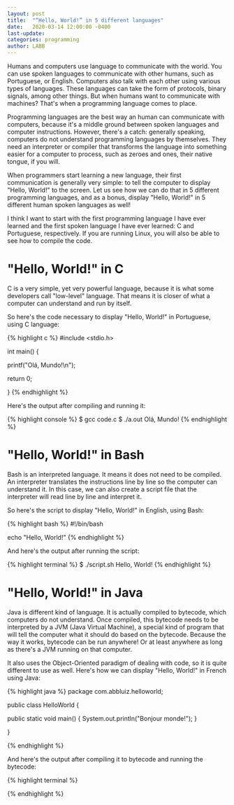 ```yaml
---
layout: post
title:  "“Hello, World!” in 5 different languages"
date:   2020-03-14 12:00:00 -0400
last-update:
categories: programming
author: LABB
---
```


Humans and computers use language to communicate with the world. You can use spoken languages to communicate with other humans, such as Portuguese, or English. Computers also talk with each other using various types of languages. These languages can take the form of protocols, binary signals, among other things. But when humans want to communicate with machines? That's when a programming language comes to place.

Programming languages are the best way an human can communicate with computers, because it's a middle ground between spoken languages and computer instructions. However, there's a catch: generally speaking, computers do not understand programming languages by themselves. They need an interpreter or compiler that transforms the language into something easier for a computer to process, such as zeroes and ones, their native tongue, if you will.

When programmers start learning a new language, their first communication is generally very simple: to tell the computer to display "Hello, World!" to the screen. Let us see how we can do that in 5 different programming languages, and as a bonus, display "Hello, World!" in 5 different human spoken languages as well!

I think I want to start with the first programming language I have ever learned and the first spoken language I have ever learned: C and Portuguese, respectively. If you are running Linux, you will also be able to see how to compile the code.

"Hello, World!" in C
===

C is a very simple, yet very powerful language, because it is what some developers call "low-level" language. That means it is closer of what a computer can understand and run by itself.

So here's the code necessary to display "Hello, World!" in Portuguese, using C language: 

{% highlight c %}
#include <stdio.h>

int main() {

  printf("Olá, Mundo!\n");

  return 0;

}
{% endhighlight %}

Here's the output after compiling and running it:

{% highlight console %}
$ gcc code.c
$ ./a.out
Olá, Mundo!
{% endhighlight %}

"Hello, World!" in Bash
===

Bash is an interpreted language. It means it does not need to be compiled. An interpreter translates the instructions line by line so the computer can understand it. In this case, we can also create a script file that the interpreter will read line by line and interpret it.

So here's the script to display "Hello, World!" in English, using Bash:

{% highlight bash %}
#!/bin/bash

echo "Hello, World!"
{% endhighlight %}

And here's the output after running the script:

{% highlight terminal %}
$ ./script.sh
Hello, World!
{% endhighlight %}

"Hello, World!" in Java
===

Java is different kind of language. It is actually compiled to bytecode, which computers do not understand. Once compiled, this bytecode needs to be interpreted by a JVM (Java Virtual Machine), a special kind of program that will tell the computer what it should do based on the bytecode. Because the way it works, bytecode can be run anywhere! Or at least anywhere as long as there's a JVM running on that computer.

It also uses the Object-Oriented paradigm of dealing with code, so it is quite different to use as well. Here's how we can display "Hello, World!" in French using Java:

{% highlight java %}
package com.abbluiz.helloworld;

public class HelloWorld {

  public static void main() {
    System.out.println("Bonjour monde!");
  }

}

{% endhighlight %}

And here's the output after compiling it to bytecode and running the bytecode:

{% highlight terminal %}

{% endhighlight %}